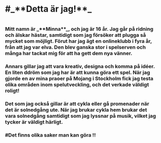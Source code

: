 <!DOCTYPE html>
<htlm>
<h1> #_**Detta är jag!**_ <h1>
<h3> Mitt namn är _**Minna**_, och jag är 16 år. Jag går på ridning och älskar hästar, samtidigt som jag försöker att plugga så mycket som möjligt. Förut har jag ägt en onlineklubb i fyra år, från att jag var elva. Den blev ganska stor i spelserven och många har tackat mig för att ha gett dem nya vänner. <h3>

<h3> Annars gillar jag att vara kreativ, designa och komma på idéer. En liten ddröm som jag har är att kunna göra ett spel. När jag gjorde en av mina praoer på Mojang i Stockholm fick jag testa olika områden inom spelutveckling, och det verkade väldigt roligt! <h3>
<h3> Det som jag också gillar är att cykla eller gå promenader när det är solnedgång ute. När jag brukar cykla hem brukar det vara solnedgång samtidigt som jag lyssnar på musik, vilket jag tycker är väldigt härligt.<h3>
#Det finns olika saker man kan <sub></sub>göra</sub> !!
